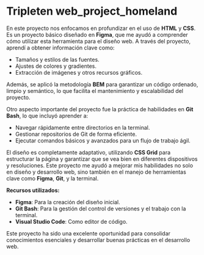 # Tripleten web_project_homeland

En este proyecto nos enfocamos en profundizar en el uso de **HTML** y **CSS**. Es un proyecto básico diseñado en **Figma**, que me ayudó a comprender cómo utilizar esta herramienta para el diseño web. A través del proyecto, aprendí a obtener información clave como:

- Tamaños y estilos de las fuentes.
- Ajustes de colores y gradientes.
- Extracción de imágenes y otros recursos gráficos.

Además, se aplicó la metodología **BEM** para garantizar un código ordenado, limpio y semántico, lo que facilita el mantenimiento y escalabilidad del proyecto.

Otro aspecto importante del proyecto fue la práctica de habilidades en **Git Bash**, lo que incluyó aprender a:

- Navegar rápidamente entre directorios en la terminal.
- Gestionar repositorios de Git de forma eficiente.
- Ejecutar comandos básicos y avanzados para un flujo de trabajo ágil.

El diseño es completamente adaptativo, utilizando **CSS Grid** para estructurar la página y garantizar que se vea bien en diferentes dispositivos y resoluciones. Este proyecto me ayudó a mejorar mis habilidades no solo en diseño y desarrollo web, sino también en el manejo de herramientas clave como **Figma**, **Git**, y la terminal.

**Recursos utilizados:**

- **Figma**: Para la creación del diseño inicial.
- **Git Bash**: Para la gestión del control de versiones y el trabajo con la terminal.
- **Visual Studio Code**: Como editor de código.

Este proyecto ha sido una excelente oportunidad para consolidar conocimientos esenciales y desarrollar buenas prácticas en el desarrollo web.
